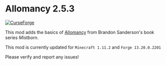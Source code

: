 Allomancy 2.5.3
=========
[![ CurseForge](http://cf.way2muchnoise.eu/256282.svg)](https://minecraft.curseforge.com/projects/allomancy)

This mod adds the basics of [Allomancy](http://coppermind.net/wiki/Allomancy) from Brandon Sanderson's book series *Mistborn*. 

This mod is currently updated for `Minecraft 1.11.2` and `Forge 13.20.0.2201`


Please verify and report any issues!
